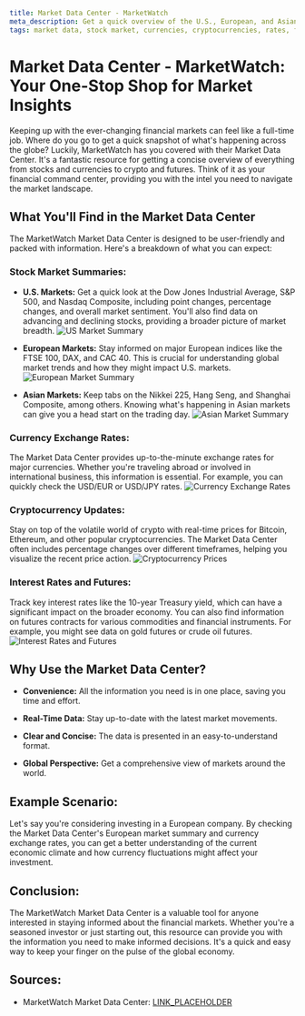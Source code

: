 ```yaml
title: Market Data Center - MarketWatch
meta_description: Get a quick overview of the U.S., European, and Asian stock markets, along with currencies, cryptocurrencies, rates, and futures. Stay informed with MarketWatch's comprehensive market data center.
tags: market data, stock market, currencies, cryptocurrencies, rates, futures, MarketWatch, investing, finance, market overview
```

# Market Data Center - MarketWatch: Your One-Stop Shop for Market Insights

Keeping up with the ever-changing financial markets can feel like a full-time job.  Where do you go to get a quick snapshot of what's happening across the globe?  Luckily, MarketWatch has you covered with their Market Data Center.  It's a fantastic resource for getting a concise overview of everything from stocks and currencies to crypto and futures.  Think of it as your financial command center, providing you with the intel you need to navigate the market landscape.

## What You'll Find in the Market Data Center

The MarketWatch Market Data Center is designed to be user-friendly and packed with information.  Here's a breakdown of what you can expect:

### Stock Market Summaries:

* **U.S. Markets:** Get a quick look at the Dow Jones Industrial Average, S&P 500, and Nasdaq Composite, including point changes, percentage changes, and overall market sentiment.  You'll also find data on advancing and declining stocks, providing a broader picture of market breadth. ![US Market Summary](IMAGE_PLACEHOLDER)

* **European Markets:** Stay informed on major European indices like the FTSE 100, DAX, and CAC 40.  This is crucial for understanding global market trends and how they might impact U.S. markets. ![European Market Summary](IMAGE_PLACEHOLDER)

* **Asian Markets:**  Keep tabs on the Nikkei 225, Hang Seng, and Shanghai Composite, among others.  Knowing what's happening in Asian markets can give you a head start on the trading day. ![Asian Market Summary](IMAGE_PLACEHOLDER)

### Currency Exchange Rates:

The Market Data Center provides up-to-the-minute exchange rates for major currencies.  Whether you're traveling abroad or involved in international business, this information is essential.  For example, you can quickly check the USD/EUR or USD/JPY rates. ![Currency Exchange Rates](IMAGE_PLACEHOLDER)

### Cryptocurrency Updates:

Stay on top of the volatile world of crypto with real-time prices for Bitcoin, Ethereum, and other popular cryptocurrencies.  The Market Data Center often includes percentage changes over different timeframes, helping you visualize the recent price action. ![Cryptocurrency Prices](IMAGE_PLACEHOLDER)

### Interest Rates and Futures:

Track key interest rates like the 10-year Treasury yield, which can have a significant impact on the broader economy.  You can also find information on futures contracts for various commodities and financial instruments.  For example, you might see data on gold futures or crude oil futures. ![Interest Rates and Futures](IMAGE_PLACEHOLDER)


## Why Use the Market Data Center?

* **Convenience:**  All the information you need is in one place, saving you time and effort.

* **Real-Time Data:**  Stay up-to-date with the latest market movements.

* **Clear and Concise:** The data is presented in an easy-to-understand format.

* **Global Perspective:**  Get a comprehensive view of markets around the world.


## Example Scenario:

Let's say you're considering investing in a European company.  By checking the Market Data Center's European market summary and currency exchange rates, you can get a better understanding of the current economic climate and how currency fluctuations might affect your investment.


## Conclusion:

The MarketWatch Market Data Center is a valuable tool for anyone interested in staying informed about the financial markets. Whether you're a seasoned investor or just starting out, this resource can provide you with the information you need to make informed decisions.  It's a quick and easy way to keep your finger on the pulse of the global economy.


## Sources:

* MarketWatch Market Data Center: [LINK_PLACEHOLDER](LINK_PLACEHOLDER)
